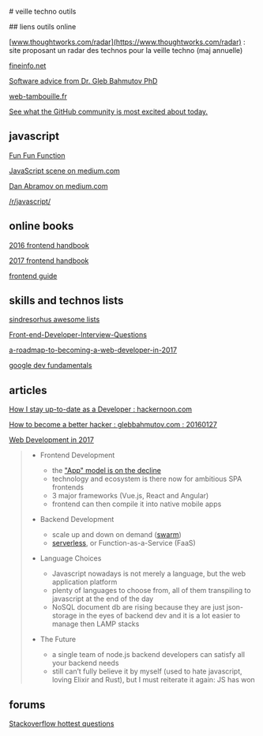 # veille techno outils

## liens outils online

[www.thoughtworks.com/radar](https://www.thoughtworks.com/radar) : site proposant un radar des technos pour la veille techno (maj annuelle)

[fineinfo.net](http://fineinfo.net/)

[Software advice from Dr. Gleb Bahmutov PhD](https://glebbahmutov.com/blog/)

[web-tambouille.fr](http://web-tambouille.fr/)

[See what the GitHub community is most excited about today.](https://github.com/trending)

## javascript

[Fun Fun Function](https://www.youtube.com/channel/UCO1cgjhGzsSYb1rsB4bFe4Q)

[JavaScript scene on medium.com](https://medium.com/javascript-scene)

[Dan Abramov on medium.com](https://medium.com/@dan_abramov)

[/r/javascript/](https://www.reddit.com/r/javascript/)

## online books

[2016 frontend handbook](https://www.frontendhandbook.com/)

[2017 frontend handbook](https://frontendmasters.com/books/front-end-handbook/2017/)

[frontend guide](https://github.com/grab/front-end-guide)

## skills and technos lists

[sindresorhus awesome lists](https://github.com/sindresorhus/awesome)

[Front-end-Developer-Interview-Questions](https://github.com/h5bp/Front-end-Developer-Interview-Questions)

[a-roadmap-to-becoming-a-web-developer-in-2017](https://medium.freecodecamp.org/a-roadmap-to-becoming-a-web-developer-in-2017-b6ac3dddd0cf)

[google dev fundamentals](https://developers.google.com/web/fundamentals/)

## articles

[How I stay up-to-date as a Developer : hackernoon.com](https://hackernoon.com/how-do-i-stay-up-to-date-as-a-developer-5ec773e30a82)

[How to become a better hacker : glebbahmutov.com : 20160127](https://glebbahmutov.com/blog/better-hacker/)

[Web Development in 2017](https://medium.com/@Hisako1337/web-development-in-2017-e106ec18662)

> - Frontend Development
>   - the ["App" model is on the decline](https://www.b2bmarketing.net/en-gb/resources/news/mobile-app-usage-significant-decline)
>   - technology and ecosystem is there now for ambitious SPA frontends
>   - 3 major frameworks (Vue.js, React and Angular)
>   - frontend can then compile it into native mobile apps 
> 
> - Backend Development
>   - scale up and down on demand ([swarm](https://docs.docker.com/engine/swarm/))
>   - [serverless](https://martinfowler.com/articles/serverless.html), or Function-as-a-Service (FaaS)
> 
> - Language Choices
>   - Javascript nowadays is not merely a language, but the web application platform
>   - plenty of languages to choose from, all of them transpiling to javascript at the end of the day
>   - NoSQL document db are rising because they are just json-storage in the eyes of backend dev and it is a lot easier
>   to manage then LAMP stacks
>   
> - The Future
>   - a single team of node.js backend developers can satisfy all your backend needs
>   - still can’t fully believe it by myself (used to hate javascript, loving Elixir and Rust), but I must reiterate it 
>   again: JS has won

## forums

[Stackoverflow hottest questions](https://stackoverflow.com/?tab=week)
